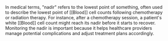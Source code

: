 In medical terms, "nadir" refers to the lowest point of something, often used to describe the lowest point of [[Blood]] cell counts following chemotherapy or radiation therapy. For instance, after a chemotherapy session, a patient's white [[Blood]] cell count might reach its nadir before it starts to recover. Monitoring the nadir is important because it helps healthcare providers manage potential complications and adjust treatment plans accordingly.